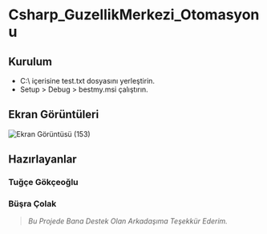# Csharp_GuzellikMerkezi_Otomasyonu

## Kurulum

- C:\ içerisine test.txt dosyasını yerleştirin.
- Setup > Debug > bestmy.msi çalıştırın.

## Ekran Görüntüleri

![Ekran Görüntüsü (153)](https://user-images.githubusercontent.com/74832430/131743220-0fe71a5d-cf41-4b69-91a5-66de99ea1496.png)

## Hazırlayanlar

### Tuğçe Gökçeoğlu
### Büşra Çolak

> *Bu Projede Bana Destek Olan Arkadaşıma Teşekkür Ederim.*

